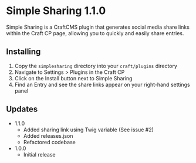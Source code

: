 # Simple Sharing 1.1.0

Simple Sharing is a CraftCMS plugin that generates social media share links within 
the Craft CP page, allowing you to quickly and easily share entries.

## Installing

1. Copy the `simplesharing` directory into your `craft/plugins` directory
2. Navigate to Settings > Plugins in the Craft CP
3. Click on the Install button next to Simple Sharing
4. Find an Entry and see the share links appear on your right-hand settings panel

## Updates

* 1.1.0
	* Added sharing link using Twig variable (See issue #2)
	* Added releases.json
	* Refactored codebase
* 1.0.0
	* Initial release
